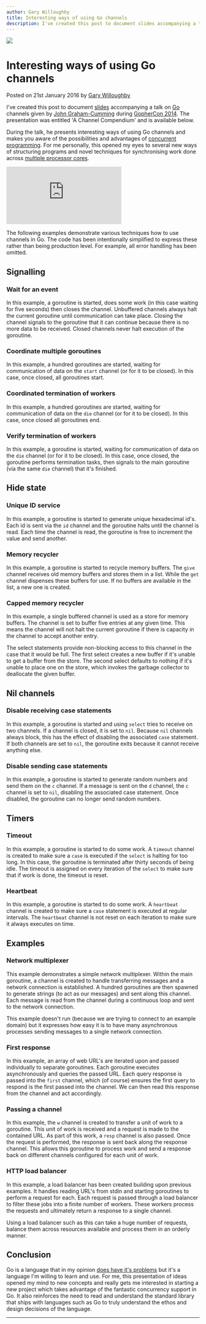 ```yaml
---
author: Gary Willoughby
title: Interesting ways of using Go channels
description: I've created this post to document slides accompanying a talk on Go channels given by John Graham-Cumming during GopherCon 2014. The presentation was entitled 'A Channel Compendium' and is available to view on youtub.com.
---
```


![](/articles/images/interesting-ways-of-using-go-channels-banner.jpg)

# Interesting ways of using Go channels

<time>Posted on 21st January 2016 by [Gary Willoughby](/pages/about.html)</time>

I've created this post to document [slides](https://www.slideshare.net/cloudflare/a-channel-compendium) accompanying a talk on [Go](https://golang.org/) channels given by [John Graham-Cumming](https://en.wikipedia.org/wiki/John_Graham-Cumming) during [GopherCon 2014](https://www.gophercon.com/). The presentation was entitled 'A Channel Compendium' and is available below.

During the talk, he presents interesting ways of using Go channels and makes you aware of the possibilities and advantages of [concurrent programming](https://en.wikipedia.org/wiki/Concurrent_computing). For me personally, this opened my eyes to several new ways of structuring programs and novel techniques for synchronising work done across [multiple processor cores](https://en.wikipedia.org/wiki/Parallel_computing).

<iframe class="youtube" src="https://www.youtube.com/embed/SmoM1InWXr0" frameborder="0" allowfullscreen></iframe>

The following examples demonstrate various techniques how to use channels in Go. The code has been intentionally simplified to express these rather than being production level. For example, all error handling has been omitted.

## Signalling

### Wait for an event

In this example, a goroutine is started, does some work (in this case waiting for five seconds) then closes the channel. Unbuffered channels always halt the current goroutine until communication can take place. Closing the channel signals to the goroutine that it can continue because there is no more data to be received. Closed channels never halt execution of the goroutine.

<script src="https://gist.github.com/nomad-software/aa3f5d242f6afbf3f0eed390b7dab0c0.js"></script>

### Coordinate multiple goroutines

In this example, a hundred goroutines are started, waiting for communication of data on the `start` channel (or for it to be closed). In this case, once closed, all goroutines start.

<script src="https://gist.github.com/nomad-software/9714bef93f932b028f2bd6ec0c7be138.js"></script>

### Coordinated termination of workers

In this example, a hundred goroutines are started, waiting for communication of data on the `die` channel (or for it to be closed). In this case, once closed all goroutines end.

<script src="https://gist.github.com/nomad-software/b2c2e936f22f8f353bc09a42c7f82398.js"></script>

### Verify termination of workers

In this example, a goroutine is started, waiting for communication of data on the `die` channel (or for it to be closed). In this case, once closed, the goroutine performs termination tasks, then signals to the main goroutine (via the same `die` channel) that it's finished.

<script src="https://gist.github.com/nomad-software/36ca3d628f524c07256d33512799c321.js"></script>

## Hide state

### Unique ID service

In this example, a goroutine is started to generate unique hexadecimal id's. Each id is sent via the `id` channel and the goroutine halts until the channel is read. Each time the channel is read, the goroutine is free to increment the value and send another.

<script src="https://gist.github.com/nomad-software/219b2931e5fc825bca02646043542048.js"></script>

### Memory recycler

In this example, a goroutine is started to recycle memory buffers. The `give` channel receives old memory buffers and stores them in a list. While the `get` channel dispenses these buffers for use. If no buffers are available in the list, a new one is created.

<script src="https://gist.github.com/nomad-software/b29afb25a376c6fbedb40bafad954f4d.js"></script>

### Capped memory recycler

In this example, a single buffered channel is used as a store for memory buffers. The channel is set to buffer five entries at any given time. This means the channel will not halt the current goroutine if there is capacity in the channel to accept another entry.

The select statements provide non-blocking access to this channel in the case that it would be full. The first select creates a new buffer if it's unable to get a buffer from the store. The second select defaults to nothing if it's unable to place one on the store, which invokes the garbage collector to deallocate the given buffer.

<script src="https://gist.github.com/nomad-software/c6cb83b41a0222e5c995302cd6a60626.js"></script>

## Nil channels

### Disable receiving case statements

In this example, a goroutine is started and using `select` tries to receive on two channels. If a channel is closed, it is set to `nil`. Because `nil` channels always block, this has the effect of disabling the associated `case` statement. If both channels are set to `nil`, the goroutine exits because it cannot receive anything else.

<script src="https://gist.github.com/nomad-software/8f34e50f561ce54d3a46443880618f55.js"></script>

### Disable sending case statements

In this example, a goroutine is started to generate random numbers and send them on the `c` channel. If a message is sent on the `d` channel, the `c` channel is set to `nil`, disabling the associated case statement. Once disabled, the goroutine can no longer send random numbers.

<script src="https://gist.github.com/nomad-software/a97f5ba70a1c93ce9f34b3c9f0b3111f.js"></script>

## Timers

### Timeout

In this example, a goroutine is started to do some work. A `timeout` channel is created to make sure a `case` is executed if the `select` is halting for too long. In this case, the goroutine is terminated after thirty seconds of being idle. The timeout is assigned on every iteration of the `select` to make sure that if work is done, the timeout is reset.

<script src="https://gist.github.com/nomad-software/0ff7b3bd50a91d366b9949c1cf84648d.js"></script>

### Heartbeat

In this example, a goroutine is started to do some work. A `heartbeat` channel is created to make sure a `case` statement is executed at regular intervals. The `heartbeat` channel is not reset on each iteration to make sure it always executes on time.

<script src="https://gist.github.com/nomad-software/eae38fe99db4976f1b2d47abe7042329.js"></script>

## Examples

### Network multiplexer

This example demonstrates a simple network multiplexer. Within the main goroutine, a channel is created to handle transferring messages and a network connection is established. A hundred goroutines are then spawned to generate strings (to act as our messages) and sent along this channel. Each message is read from the channel during a continuous loop and sent to the network connection.

This example doesn't run (because we are trying to connect to an example domain) but it expresses how easy it is to have many asynchronous processes sending messages to a single network connection.

<script src="https://gist.github.com/nomad-software/b2b1faf4383d5c0fe86e4aa0cf0ae5a0.js"></script>

### First response

In this example, an array of web URL's are iterated upon and passed individually to separate goroutines. Each goroutine executes asynchronously and queries the passed URL. Each query response is passed into the `first` channel, which (of course) ensures the first query to respond is the first passed into the channel. We can then read this response from the channel and act accordingly.

<script src="https://gist.github.com/nomad-software/1cd5e1448c91037bae786b017217b780.js"></script>

### Passing a channel

In this example, the `w` channel is created to transfer a unit of work to a goroutine. This unit of work is received and a request is made to the contained URL. As part of this work, a `resp` channel is also passed. Once the request is performed, the response is sent back along the response channel. This allows this goroutine to process work and send a response back on different channels configured for each unit of work.

<script src="https://gist.github.com/nomad-software/43874dbd7c3024afca5d0c732816f83e.js"></script>

### HTTP load balancer

In this example, a load balancer has been created building upon previous examples. It handles reading URL's from stdin and starting goroutines to perform a request for each. Each request is passed through a load balancer to filter these jobs into a finite number of workers. These workers process the requests and ultimately return a response to a single channel.

Using a load balancer such as this can take a huge number of requests, balance them across resources available and process them in an orderly manner.

<script src="https://gist.github.com/nomad-software/d5da97074ae4788da362b095c5f45a1d.js"></script>

## Conclusion

Go is a language that in my opinion [does have it's problems](/articles/why-gos-design-is-a-disservice-to-intelligent-programmers.html) but it's a language I'm willing to learn and use. For me, this presentation of ideas opened my mind to new concepts and really gets me interested in starting a new project which takes advantage of the fantastic concurrency support in Go. It also reinforces the need to read and understand the standard library that ships with languages such as Go to truly understand the ethos and design decisions of the language.

---
